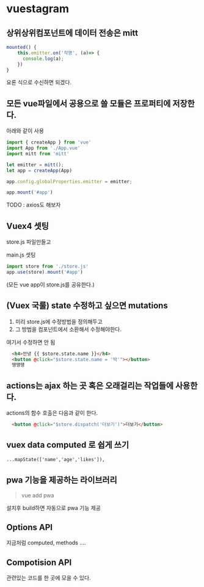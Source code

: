 # vuestagram

## 상위상위컴포넌트에 데이터 전송은 mitt

```js
mounted() {
    this.emitter.on('작명', (a)=> {
      console.log(a);
    })
}
```
요론 식으로 수신하면 되겠다.

## 모든 vue파일에서 공용으로 쓸 모듈은 프로퍼티에 저장한다.
아래와 같이 사용

```js
import { createApp } from 'vue'
import App from './App.vue'
import mitt from 'mitt'

let emitter = mitt();
let app = createApp(App)

app.config.globalProperties.emitter = emitter;

app.mount('#app')
```

TODO : axios도 해보자

## Vuex4 셋팅
store.js 파일만들고

main.js 셋팅

```js
import store from './store.js'
app.use(store).mount('#app')
```

(모든 vue app이 store.js를 공유한다.)


## (Vuex 국룰) state 수정하고 싶으면 mutations
1. 미리 store.js에 수정방법을 정의해두고
2. 그 방법을 컴포넌트에서 소환해서 수정해야한다.

여기서 수정하면 안 됨

```html
  <h4>안녕 {{ $store.state.name }}</h4>
  <button @click="$store.state.name = '박'"></button>
  땡땡땡
```

## actions는 ajax 하는 곳 혹은 오래걸리는 작업들에 사용한다.
actions의 함수 호출은 다음과 같이 한다.

```html
  <button @click="$store.dispatch('더보기')">더보기</button>
```

##  vuex data computed 로 쉽게 쓰기

```html
...mapState(['name','age','likes']),
```

## pwa 기능을 제공하는 라이브러리
> vue add pwa

설치후 build하면 자동으로 pwa 기능 제공

## Options API
지금처럼 computed, methods .... 

## Compotision API
관련있는 코드를 한 곳에 모을 수 있다.
